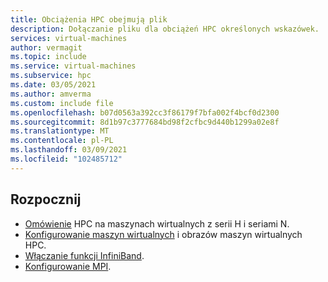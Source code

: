 ```yaml
---
title: Obciążenia HPC obejmują plik
description: Dołączanie pliku dla obciążeń HPC określonych wskazówek.
services: virtual-machines
author: vermagit
ms.topic: include
ms.service: virtual-machines
ms.subservice: hpc
ms.date: 03/05/2021
ms.author: amverma
ms.custom: include file
ms.openlocfilehash: b07d0563a392cc3f86179f7bfa002f4bcf0d2300
ms.sourcegitcommit: 8d1b97c3777684bd98f2cfbc9d440b1299a02e8f
ms.translationtype: MT
ms.contentlocale: pl-PL
ms.lasthandoff: 03/09/2021
ms.locfileid: "102485712"
---
```

## <a name="get-started"></a>Rozpocznij

- [Omówienie](../overview.md) HPC na maszynach wirtualnych z serii H i seriami N.
- [Konfigurowanie maszyn wirtualnych](../configure.md) i obrazów maszyn wirtualnych HPC.
- [Włączanie funkcji InfiniBand](../enable-infiniband.md).
- [Konfigurowanie MPI](../setup-mpi.md).